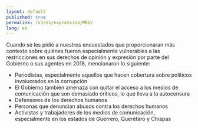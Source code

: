 ```yaml
---
layout: default
published: true
permalink: /v3/es/expression/MEX/
lang: es
---
```


Cuando se les pidió a nuestros encuestados que proporcionaran más contexto sobre quiénes fueron especialmente vulnerables a las restricciones en sus derechos de opinión y expresión por parte del Gobierno o sus agentes en 2018, mencionaron lo siguiente:
-	Periodistas, especialmente aquellos que hacen cobertura sobre políticos involucrados en la corrupción
-    El Gobierno también amenaza con quitar el acceso a los medios de comunicación que son demasiado críticos, lo que lleva a la autocensura
-	Defensores de los derechos humanos
-	Personas que denuncian abusos contra los derechos humanos
-	Activistas y trabajadores de los medios de comunicación, especialmente en los estados de Guerrero, Querétaro y Chiapas
